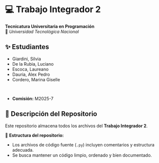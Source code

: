  # 💻 Trabajo Integrador 2 
**Tecnicatura Universitaria en Programación**  
📍 *Universidad Tecnológica Nacional*  

## ✨ Estudiantes  
- Giardini, Silvia
- De la Rubia, Luciano
- Escoca, Laureano
- Dauria, Alex Pedro
- Cordero, Marina Giselle
<br>

- **Comisión:** M2025-7

## 📂 Descripción del Repositorio  
Este repositorio almacena todos los archivos del **Trabajo Integrador 2**.  

📌 **Estructura del repositorio:**   
- Los archivos de código fuente (`.py`) incluyen comentarios y estructura adecuada.  
- Se busca mantener un código limpio, ordenado y bien documentado.  
